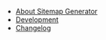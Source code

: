* [About Sitemap Generator](https://raw.githubusercontent.com/pikkumyy/sitemap-generator/master/README.md)
* [Development](development.md)
* [Changelog](https://raw.githubusercontent.com/pikkumyy/sitemap-generator/master/CHANGELOG.md)

